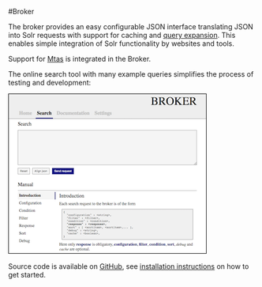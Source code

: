 #Broker

The broker provides an easy configurable JSON interface translating JSON into Solr requests with support for caching and [query expansion](expansions.html). This enables simple integration of Solr functionality by websites and tools. 

Support for [Mtas](https://meertensinstituut.github.io/mtas/) is integrated in the Broker.

The online search tool with many example queries simplifies the process of testing and development:

<img src="images/broker_search.png" style="border:1px solid #000000; width: 400px;" />

Source code is available on [GitHub](https://github.com/meertensinstituut/broker/), see [installation instructions](installation.html) on how to get started.